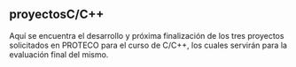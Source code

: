 ## proyectosC/C++

Aquí se encuentra el desarrollo y próxima finalización de los tres proyectos solicitados en PROTECO para el curso de C/C++, los cuales servirán para la evaluación final del mismo.
